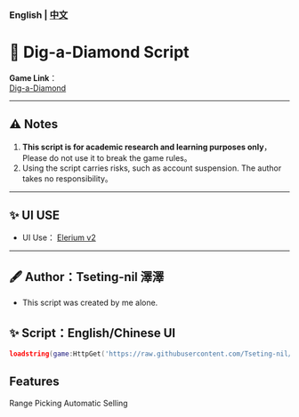 ### English | [中文](README.md)
# 🌟 Dig-a-Diamond Script

**Game Link**：  
[Dig-a-Diamond ](https://www.roblox.com/games/127798785998675/Dig-a-Diamond)

---

## ⚠️ Notes
1. **This script is for academic research and learning purposes only**，Please do not use it to break the game rules。
2. Using the script carries risks, such as account suspension. The author takes no responsibility。

---

## ✨ UI USE
- UI Use： [Elerium v2](https://github.com/memejames/elerium-v2-ui-library)

---

## 🖋 Author：Tseting-nil 澤澤 
  - This script was created by me alone.
## ✨ Script：English/Chinese UI
```lua
loadstring(game:HttpGet('https://raw.githubusercontent.com/Tseting-nil/-Tower-Defense-RNG-Script/refs/heads/main/%E8%85%B3%E6%9C%AC/%E5%A1%94%E6%88%BFRNG%E4%B8%AD%E8%8B%B1%E8%87%AA%E5%8B%95%E5%8A%A0%E8%BC%89%E8%85%B3%E6%9C%AC.lua'))()
```
## Features
Range Picking
Automatic Selling
